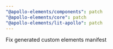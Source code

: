 ```yaml
---
"@apollo-elements/components": patch
"@apollo-elements/core": patch
"@apollo-elements/lit-apollo": patch
---
```


Fix generated custom elements manifest

